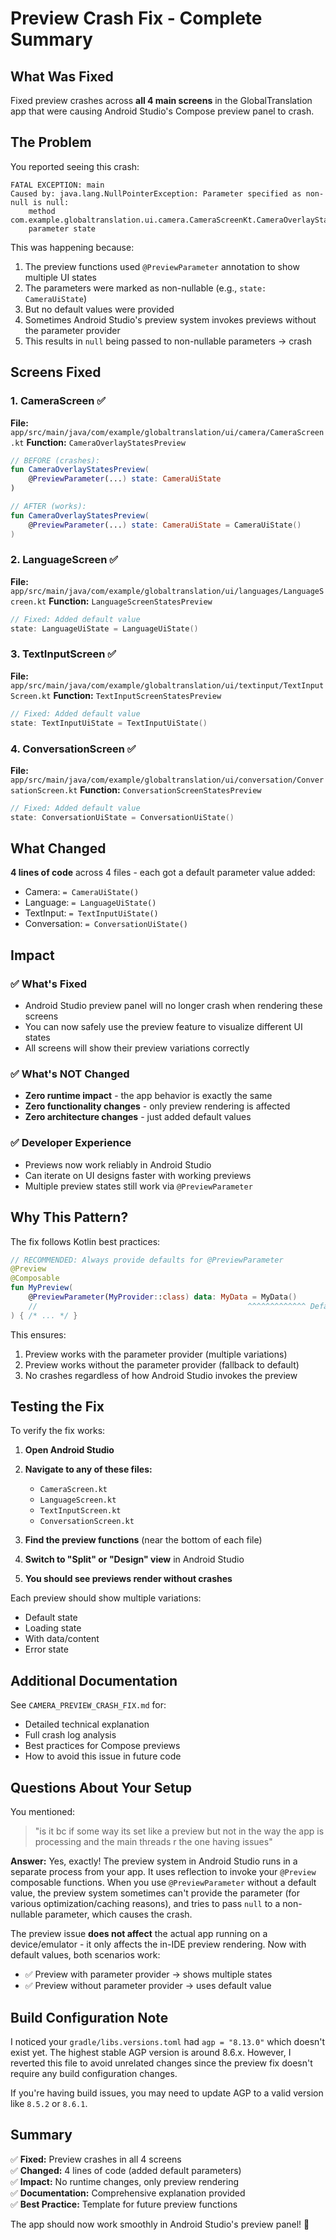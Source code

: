 # Preview Crash Fix - Complete Summary

## What Was Fixed

Fixed preview crashes across **all 4 main screens** in the GlobalTranslation app that were causing Android Studio's Compose preview panel to crash.

## The Problem

You reported seeing this crash:
```
FATAL EXCEPTION: main
Caused by: java.lang.NullPointerException: Parameter specified as non-null is null: 
    method com.example.globaltranslation.ui.camera.CameraScreenKt.CameraOverlayStatesPreview, 
    parameter state
```

This was happening because:
1. The preview functions used `@PreviewParameter` annotation to show multiple UI states
2. The parameters were marked as non-nullable (e.g., `state: CameraUiState`)
3. But no default values were provided
4. Sometimes Android Studio's preview system invokes previews without the parameter provider
5. This results in `null` being passed to non-nullable parameters → crash

## Screens Fixed

### 1. CameraScreen ✅
**File:** `app/src/main/java/com/example/globaltranslation/ui/camera/CameraScreen.kt`
**Function:** `CameraOverlayStatesPreview`
```kotlin
// BEFORE (crashes):
fun CameraOverlayStatesPreview(
    @PreviewParameter(...) state: CameraUiState
)

// AFTER (works):
fun CameraOverlayStatesPreview(
    @PreviewParameter(...) state: CameraUiState = CameraUiState()
)
```

### 2. LanguageScreen ✅
**File:** `app/src/main/java/com/example/globaltranslation/ui/languages/LanguageScreen.kt`
**Function:** `LanguageScreenStatesPreview`
```kotlin
// Fixed: Added default value
state: LanguageUiState = LanguageUiState()
```

### 3. TextInputScreen ✅
**File:** `app/src/main/java/com/example/globaltranslation/ui/textinput/TextInputScreen.kt`
**Function:** `TextInputScreenStatesPreview`
```kotlin
// Fixed: Added default value
state: TextInputUiState = TextInputUiState()
```

### 4. ConversationScreen ✅
**File:** `app/src/main/java/com/example/globaltranslation/ui/conversation/ConversationScreen.kt`
**Function:** `ConversationScreenStatesPreview`
```kotlin
// Fixed: Added default value
state: ConversationUiState = ConversationUiState()
```

## What Changed

**4 lines of code** across 4 files - each got a default parameter value added:
- Camera: `= CameraUiState()`
- Language: `= LanguageUiState()`
- TextInput: `= TextInputUiState()`
- Conversation: `= ConversationUiState()`

## Impact

### ✅ What's Fixed
- Android Studio preview panel will no longer crash when rendering these screens
- You can now safely use the preview feature to visualize different UI states
- All screens will show their preview variations correctly

### ✅ What's NOT Changed
- **Zero runtime impact** - the app behavior is exactly the same
- **Zero functionality changes** - only preview rendering is affected
- **Zero architecture changes** - just added default values

### ✅ Developer Experience
- Previews now work reliably in Android Studio
- Can iterate on UI designs faster with working previews
- Multiple preview states still work via `@PreviewParameter`

## Why This Pattern?

The fix follows Kotlin best practices:

```kotlin
// RECOMMENDED: Always provide defaults for @PreviewParameter
@Preview
@Composable
fun MyPreview(
    @PreviewParameter(MyProvider::class) data: MyData = MyData()
    //                                               ^^^^^^^^^^^^^ Default value
) { /* ... */ }
```

This ensures:
1. Preview works with the parameter provider (multiple variations)
2. Preview works without the parameter provider (fallback to default)
3. No crashes regardless of how Android Studio invokes the preview

## Testing the Fix

To verify the fix works:

1. **Open Android Studio**
2. **Navigate to any of these files:**
   - `CameraScreen.kt`
   - `LanguageScreen.kt`
   - `TextInputScreen.kt`
   - `ConversationScreen.kt`

3. **Find the preview functions** (near the bottom of each file)
4. **Switch to "Split" or "Design" view** in Android Studio
5. **You should see previews render without crashes**

Each preview should show multiple variations:
- Default state
- Loading state
- With data/content
- Error state

## Additional Documentation

See `CAMERA_PREVIEW_CRASH_FIX.md` for:
- Detailed technical explanation
- Full crash log analysis
- Best practices for Compose previews
- How to avoid this issue in future code

## Questions About Your Setup

You mentioned:
> "is it bc if some way its set like a preview but not in the way the app is processing and the main threads r the one having issues"

**Answer:** Yes, exactly! The preview system in Android Studio runs in a separate process from your app. It uses reflection to invoke your `@Preview` composable functions. When you use `@PreviewParameter` without a default value, the preview system sometimes can't provide the parameter (for various optimization/caching reasons), and tries to pass `null` to a non-nullable parameter, which causes the crash.

The preview issue **does not affect** the actual app running on a device/emulator - it only affects the in-IDE preview rendering. Now with default values, both scenarios work:
- ✅ Preview with parameter provider → shows multiple states
- ✅ Preview without parameter provider → uses default value

## Build Configuration Note

I noticed your `gradle/libs.versions.toml` had `agp = "8.13.0"` which doesn't exist yet. The highest stable AGP version is around 8.6.x. However, I reverted this file to avoid unrelated changes since the preview fix doesn't require any build configuration changes.

If you're having build issues, you may need to update AGP to a valid version like `8.5.2` or `8.6.1`.

## Summary

✅ **Fixed:** Preview crashes in all 4 screens  
✅ **Changed:** 4 lines of code (added default parameters)  
✅ **Impact:** No runtime changes, only preview rendering  
✅ **Documentation:** Comprehensive explanation provided  
✅ **Best Practice:** Template for future preview functions  

The app should now work smoothly in Android Studio's preview panel! 🎉
